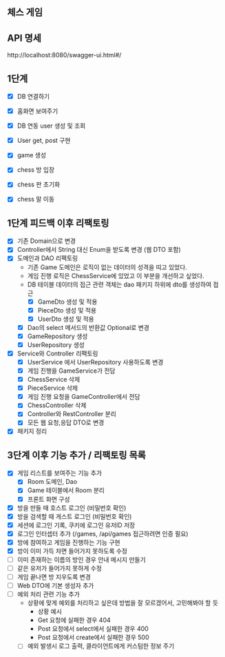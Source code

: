 ## 체스 게임
## API 명세
http://localhost:8080/swagger-ui.html#/

## 1단계
- [x] DB 연결하기
- [x] 홈화면 보여주기
- [x] DB 연동 user 생성 및 조회 
- [x] User get, post 구현
- [x] game 생성 
- [x] chess 방 입장
- [x] chess 판 초기화
- [x] chess 말 이동


## 1단계 피드백 이후 리팩토링
- [x] 기존 Domain으로 변경
- [x] Controller에서 String 대신 Enum을 받도록 변경 (웹 DTO 포함)
- [x] 도메인과 DAO 리팩토링
    - 기존 Game 도메인은 로직이 없는 데이터의 성격을 띠고 있었다.
    - 게임 진행 로직은 ChessService에 있었고 이 부분을 개선하고 싶었다.
    - DB 테이블 데이터의 접근 관련 객체는 dao 패키지 하위에 dto를 생성하여 접근 
      - [x] GameDto 생성 및 적용
      - [x] PieceDto 생성 및 적용
      - [x] UserDto 생성 및 적용
    - [x] Dao의 select 메서드의 반환값 Optional로 변경
    - [x] GameRepository 생성 
    - [x] UserRepository 생성
- [x] Service와 Controller 리팩토링
    - [x] UserService 에서 UserRepository 사용하도록 변경
    - [x] 게임 진행을 GameService가 전담 
    - [x] ChessService 삭제
    - [x] PieceService 삭제
    - [x] 게임 진행 요청을 GameController에서 전담
    - [x] ChessController 삭제
    - [x] Controller와 RestController 분리
    - [x] 모든 웹 요청,응답 DTO로 변경
- [x] 패키지 정리

## 3단계 이후 기능 추가 / 리팩토링 목록
- [x] 게임 리스트를 보여주는 기능 추가
  - [x] Room 도메인, Dao
  - [x] Game 테이블에서 Room 분리
  - [x] 프론트 화면 구성
- [x] 방을 만들 때 호스트 로그인 (비밀번호 확인)
- [x] 방을 검색할 때 게스트 로그인 (비밀번호 확인)
- [x] 세션에 로그인 기록, 쿠키에 로그인 유저ID 저장
- [x] 로그인 인터셉터 추가 (/games, /api/games 접근하려면 인증 필요)
- [x] 방에 참여하고 게임을 진행하는 기능 구현
- [x] 방이 이미 가득 차면 들어가지 못하도록 수정 
- [ ] 이미 존재하는 이름의 방인 경우 안내 메시지 만들기
- [ ] 같은 유저가 들어가지 못하게 수정
- [ ] 게임 끝나면 방 지우도록 변경
-[ ] Web DTO에 기본 생성자 추가
- [ ] 예외 처리 관련 기능 추가
  - 상황에 맞게 예외를 처리하고 싶은데 방법을 잘 모르겠어서, 고민해봐야 할 듯
    - 상황 예시
    - Get 요청에 실패한 경우 404
    - Post 요청에서 select에서 실패한 경우 400
    - Post 요청에서 create에서 실패한 경우 500
  - [ ] 예외 발생시 로그 출력, 클라이언트에게 커스텀한 정보 주기
